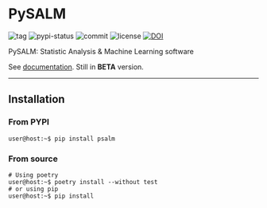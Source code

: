 # PySALM 

![tag](https://img.shields.io/github/tag-date/aszadzinski/pysalm.svg)
![pypi-status](https://img.shields.io/pypi/v/pysalm)
![commit](https://img.shields.io/github/last-commit/aszadzinski/pysalm.svg)
![license](https://img.shields.io/github/license/aszadzinski/pysalm.svg)
[![DOI](https://zenodo.org/badge/805985464.svg)](https://zenodo.org/doi/10.5281/zenodo.11310311)



PySALM: Statistic Analysis & Machine Learning software 


See [documentation](https://aszadzinski.github.io/pysalm/). Still in **BETA** version.


---

## Installation

### From PYPI

```console
user@host:~$ pip install psalm
```

### From source

```console
# Using poetry
user@host:~$ poetry install --without test 
# or using pip
user@host:~$ pip install 
```




